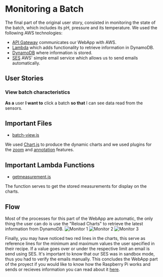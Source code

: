 # Monitoring a Batch
The final part of the original user story, consisted in monitoring the state of the batch, which includes its pH, pressure and its temperature. We used the following AWS technologies: 
* [API Gateway](https://aws.amazon.com/api-gateway/ "API Gateway") communicates our WebApp with AWS.
* [Lambda](https://aws.amazon.com/lambda/ "Lambda") which adds functionality to retrieve information in DynamoDB.
* [DynamoDB](https://aws.amazon.com/dynamodb/ "DynamoDB") where information is stored.
* [SES](https://aws.amazon.com/ses/ "SES") AWS' simple email service which allows us to send emails automatically. 
## User Stories 
### View batch characteristics
**As a** user **I want to** click a batch **so that** I can see data read from the sensors.
## Important Files 
* [batch-view.js](https://github.com/KillerFarmer/BYBY/tree/master/js/batch-view.js "batch-view.js")

We used [Chart.js]("Chart.js") to produce the dynamic charts and we used plugins for the [zoom](https://github.com/chartjs/chartjs-plugin-zoom "Zoom") and [annotation](https://github.com/chartjs/chartjs-plugin-annotation "Annotation") features. 
## Important Lambda Functions
* [getmeasurement.js](https://github.com/KillerFarmer/BYBY/tree/master/LambdaFunctions/getmeasurement.js "getmeasurement.js")

The function serves to get the stored measurements for display on the charts.
## Flow
Most of the processes for this part of the WebApp are automatic, the only thing the user can do is use the "Reload Charts" to retrieve the latest information from DynamoDB. 
![Monitor 1](https://raw.githubusercontent.com/KillerFarmer/BYBY/tree/master/img/monitor.png "Make Batch Done")
![Monitor 2](https://raw.githubusercontent.com/KillerFarmer/BYBY/tree/master/img/monitor2.png "Make Batch Done")
![Monitor 3](https://raw.githubusercontent.com/KillerFarmer/BYBY/tree/master/img/monitor3.png "Make Batch Done")

Finally, you may have noticed two red lines in the charts, this serve as reference lines for the minimum and maximum values the user specified in their recipe. If a value goes over or under the respective limit an email is send using SES. It's important to know that our SES was in sandbox mode, thus you had to verify the emails manually. This concludes the WebApp part of the proyect if you would like to know how the Raspberry Pi works and sends or recieves information you can read about it [here](https://github.com/KillerFarmer/BYBY/blob/master/documentation/biocomms.md#bioreactor--webapp-communication "Biorreactor Communication").
